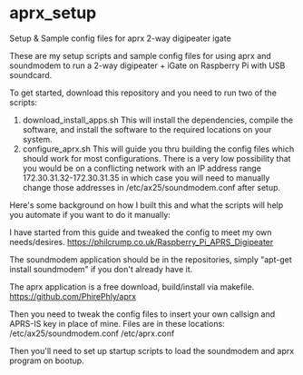 # aprx_setup

Setup & Sample config files for aprx 2-way digipeater igate

These are my setup scripts and sample config files for using aprx and soundmodem to run a 2-way digipeater + iGate on Raspberry Pi with USB soundcard.

To get started, download this repository and you need to run two of the scripts:
1) download_install_apps.sh
This will install the dependencies, compile the software, and install the software to the required locations on your system.
2) configure_aprx.sh
This will guide you thru building the config files which should work for most configurations.  There is a very low possibility that you would be on a conflicting network with an IP address range 172.30.31.32-172.30.31.35 in which case you will need to manually change those addresses in /etc/ax25/soundmodem.conf after setup.



Here's some background on how I built this and what the scripts will help you automate if you want to do it manually:

I have started from this guide and tweaked the config to meet my own needs/desires.
https://philcrump.co.uk/Raspberry_Pi_APRS_Digipeater

The soundmodem application should be in the repositories, simply "apt-get install soundmodem" if you don't already have it.

The aprx application is a free download, build/install via makefile.
https://github.com/PhirePhly/aprx

Then you need to tweak the config files to insert your own callsign and APRS-IS key in place of mine.
Files are in these locations:
/etc/ax25/soundmodem.conf
/etc/aprx.conf

Then you'll need to set up startup scripts to load the soundmodem and aprx program on bootup.
